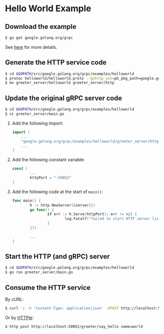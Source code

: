 # Hello World Example

## Download the example

```bash
$ go get google.golang.org/grpc
```

See [here][1] for more details.

## Generate the HTTP service code

```bash
$ cd $GOPATH/src/google.golang.org/grpc/examples/helloworld
$ protoc helloworld/helloworld.proto --gohttp_out=pb_pkg_path=google.golang.org/grpc/examples/helloworld/helloworld:greeter_server
$ mv greeter_server/helloworld greeter_server/http
```

## Update the original gRPC server code

```bash
$ cd $GOPATH/src/google.golang.org/grpc/examples/helloworld
$ vi greeter_server/main.go
```

1. Add the following import:

    ```go
    import (
        ...
        "google.golang.org/grpc/examples/helloworld/greeter_server/http"
        ...
    )
    ```

2. Add the following constant variable:

    ```go
    const (
            ...
            httpPort = ":50052"
    )
    ```

3. Add the following code at the start of `main()`:

    ```go
    func main() {
            h := http.NewServer(&server{})
            go func() {
                    if err := h.Serve(httpPort); err != nil {
                            log.Fatalf("failed to start HTTP server listening: %v", err)
                    }
            }()

            ...
    }
    ```

## Start the HTTP (and gRPC) server

```bash
$ cd $GOPATH/src/google.golang.org/grpc/examples/helloworld
$ go run greeter_server/main.go
```

## Consume the HTTP service

By cURL:

```bash
$ curl -i -H 'Content-Type: application/json' -XPOST http://localhost:50052/greeter/say_hello -d '{"name": "world"}'
```

Or by [HTTPie][2]:

```bash
$ http post http://localhost:50052/greeter/say_hello name=world
```


[1]: http://www.grpc.io/docs/quickstart/go.html#download-the-example
[2]: https://github.com/jakubroztocil/httpie
